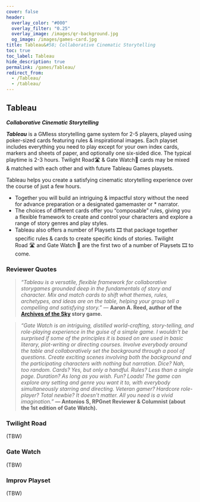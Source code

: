 ```yaml
---
cover: false
header:
  overlay_color: "#000"
  overlay_filter: "0.25"
  overlay_image: /images/qr-background.jpg
  og_image: /images/games-card.jpg
title: Tableau&#58; Collaborative Cinematic Storytelling
toc: true
toc_label: Tableau
hide_description: true
permalink: /games/Tableau/
redirect_from:
  - /Tableau/
  - /tableau/
---
```


## Tableau

***Collaborative Cinematic Storytelling***

***Tableau*** is a GMless storytelling game system for 2-5 players, played using poker-sized cards featuring rules & inspirational images. Each playset includes everything you need to play except for your own index cards, markers and sheets of paper, and optionally one six-sided dice. The typical playtime is 2-3 hours. Twilight Road🛣️  & Gate Watch🚪 cards may be mixed & matched with each other and with future Tableau Games playsets.

Tableau helps you create a satisfying cinematic storytelling experience over the course of just a few hours.
* Together you will build an intriguing & impactful story without the need for advance preparation or a designated gamemaster or * narrator.
* The choices of different cards offer you “composable” rules, giving you a flexible framework to create and control your characters and explore a range of story genres and play styles.
* Tableau also offers a number of Playsets 🎞 that package together specific rules & cards to create specific kinds of stories. Twilight Road 🛣️ and Gate Watch 🚪  are the first two of a number of Playsets 🎞 to come.

### Reviewer Quotes

> *“Tableau is a versatile, flexible framework for collaborative storygames grounded deep in the fundamentals of story and character. Mix and match cards to shift what themes, rules, archetypes, and ideas are on the table, helping your group tell a compelling and satisfying story.”* — **Aaron A. Reed, author of the [Archives of the Sky](https://www.kickstarter.com/projects/1850151847/archives-of-the-sky-epic-sci-fi-roleplaying) story game.**

> *“Gate Watch is an intriguing, distilled world-crafting, story-telling, and role-playing experience in the guise of a simple game. I wouldn't be surprised if some of the principles it is based on are used in basic literary, plot-writing or directing courses. Involve everybody around the table and collaboratively set the background through a pool of questions. Create exciting scenes involving both the background and the participating characters with nothing but narration. Dice? Nah, too random. Cards? Yes, but only a handful. Rules? Less than a single page. Duration? As long as you wish. Fun? Loads! The game can explore any setting and genre you want it to, with everybody simultaneously starring and directing. Veteran gamer? Hardcore role-player? Total newbie? It doesn't matter. All you need is a vivid imagination.”* **— Antonios S, RPGnet Reviewer & Columnist (about the 1st edition of Gate Watch).**

### Twilight Road

(TBW)


### Gate Watch

(TBW)

### Improv Playset

(TBW)
